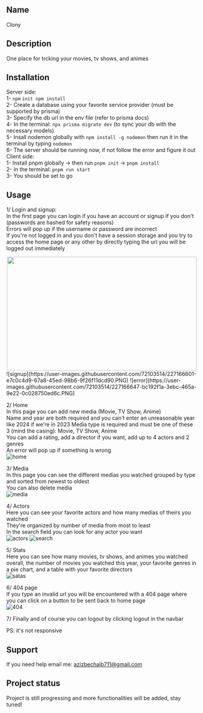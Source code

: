 ## Name
Clony

## Description
One place for trcking your movies, tv shows, and animes

## Installation
Server side:  
1- `npm`
`init npm install`  
2- Create a database using your favorite service provider (must be supported by prisma)  
3- Specify the db url in the env file (refer to prisma docs)  
4- In the terminal: `npx prisma migrate dev` (to sync your db with the necessary models)  
5- Insall nodemon globally with `npm install -g nodemon` then run it in the terminal by typing `nodemon`    
6- The server should be running now, if not follow the error and figure it out  
Client side:  
1- Install pnpm globally -> then run `pnpm init` -> `pnpm install`    
2- In the terminal: `pnpm run start`  
3- You should be set to go  

## Usage  
1/ Login and signup:  
In the first page you can login if you have an account or signup if you don't (passwords are hashed for safety reasons)  
Errors will pop up if the username or password are incorrect  
If you're not logged in and you don't have a session storage and you try to access the home page or any other by directly typing the url you will be logged out immediately  
<div style="text-align:center">
  <img src="https://user-images.githubusercontent.com/72103514/227166567-f243f3f1-9bea-4c14-9e49-f55903ab9aeb.PNG" width="500" height="300">
</div>
![signup](https://user-images.githubusercontent.com/72103514/227166601-e7c0c4d9-67a8-45ed-98b6-9f26f11dcd90.PNG)
![error](https://user-images.githubusercontent.com/72103514/227166647-bc192f1a-3ebc-465a-9e22-0c028750ed6c.PNG)

2/ Home  
In this page you can add new media (Movie, TV Show, Anime)  
Name and year are both required and you can't enter an unreasonable year like 2024 if we're in 2023
Media type is required and must be one of these 3 (mind the casing): Movie, TV Show, Anime  
You can add a rating, add a director if you want, add up to 4 actors and 2 genres  
An error will pop up if something is wrong  
![home](https://user-images.githubusercontent.com/72103514/227167155-c3aa3211-9a6f-440b-8240-7aefb6873ffa.PNG)

3/ Media  
In this page you can see the different medias you watched grouped by type and sorted from newest to oldest  
You can also delete media  
![media](https://user-images.githubusercontent.com/72103514/227167394-4cfdca94-6f58-493f-bcac-5c0e5b14877a.PNG)

4/ Actors  
Here you can see your favorite actors and how many medias of theirs you watched  
They're organized by number of media from most to least  
In the search field you can look for any actor you want  
![actors](https://user-images.githubusercontent.com/72103514/227167709-00cd141f-18b6-49c8-9679-52c2a6bb0b61.PNG)
![search](https://user-images.githubusercontent.com/72103514/227167726-5e3bbb9a-dd62-4640-b625-2beb77843d68.PNG)

5/ Stats  
Here you can see how many movies, tv shows, and animes you watched overall, the number of movies you watched this year, your favorite genres in a pie chart, and a table with your favorite directors  
![satas](https://user-images.githubusercontent.com/72103514/227167879-e7f77e96-3e84-4dc4-a1f4-dce3c46dd256.PNG)

6/ 404 page  
If you type an invalid url you will be encountered with a 404 page where you can click on a button to be sent back to home page  
![404](https://user-images.githubusercontent.com/72103514/227168029-6ebd3e71-b967-49c4-bbd3-128d4708d67a.PNG)

7/ Finally and of course you can logout by clicking logout in the navbar  
  
PS: it's not responsive  

## Support
If you need help email me: azizbechaib711@gmail.com

## Project status
Project is still progressing and more functionalities will be added, stay tuned!
